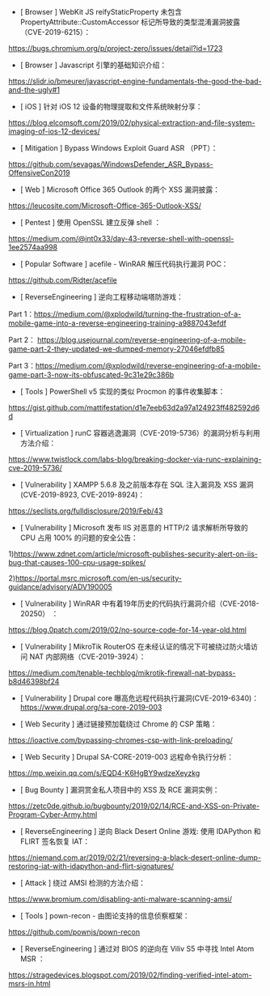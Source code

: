 * [ Browser ]   WebKit JS reifyStaticProperty 未包含 PropertyAttribute::CustomAccessor 标记所导致的类型混淆漏洞披露（CVE-2019-6215）： 

https://bugs.chromium.org/p/project-zero/issues/detail?id=1723



* [ Browser ]   Javascript 引擎的基础知识介绍： 

https://slidr.io/bmeurer/javascript-engine-fundamentals-the-good-the-bad-and-the-ugly#1



* [ iOS ]  针对 iOS 12 设备的物理提取和文件系统映射分享：

https://blog.elcomsoft.com/2019/02/physical-extraction-and-file-system-imaging-of-ios-12-devices/



* [ Mitigation ]  Bypass Windows Exploit Guard ASR （PPT）：

https://github.com/sevagas/WindowsDefender_ASR_Bypass-OffensiveCon2019



* [ Web ]  Microsoft Office 365 Outlook 的两个 XSS 漏洞披露：

https://leucosite.com/Microsoft-Office-365-Outlook-XSS/



* [ Pentest ]  使用 OpenSSL 建立反弹 shell ： 

https://medium.com/@int0x33/day-43-reverse-shell-with-openssl-1ee2574aa998



* [ Popular Software ]  acefile - WinRAR 解压代码执行漏洞 POC：

https://github.com/Ridter/acefile



* [ ReverseEngineering ]  逆向工程移动端塔防游戏：

Part 1：https://medium.com/@xplodwild/turning-the-frustration-of-a-mobile-game-into-a-reverse-engineering-training-a9887043efdf  

Part 2： https://blog.usejournal.com/reverse-engineering-of-a-mobile-game-part-2-they-updated-we-dumped-memory-27046efdfb85  

Part 3：https://medium.com/@xplodwild/reverse-engineering-of-a-mobile-game-part-3-now-its-obfuscated-9c31e29c386b



* [ Tools ]   PowerShell v5 实现的类似 Procmon 的事件收集脚本：

https://gist.github.com/mattifestation/d1e7eeb63d2a97a124923ff482592d6d



* [ Virtualization ]  runC 容器逃逸漏洞（CVE-2019-5736）的漏洞分析与利用方法介绍：

https://www.twistlock.com/labs-blog/breaking-docker-via-runc-explaining-cve-2019-5736/



* [ Vulnerability ]  XAMPP 5.6.8 及之前版本存在 SQL 注入漏洞及 XSS 漏洞(CVE-2019-8923, CVE-2019-8924)：

 https://seclists.org/fulldisclosure/2019/Feb/43



* [ Vulnerability ]  Microsoft 发布 IIS 对恶意的 HTTP/2 请求解析所导致的 CPU 占用 100% 的问题的安全公告：

1)https://www.zdnet.com/article/microsoft-publishes-security-alert-on-iis-bug-that-causes-100-cpu-usage-spikes/   

2)https://portal.msrc.microsoft.com/en-us/security-guidance/advisory/ADV190005



* [ Vulnerability ]   WinRAR 中有着19年历史的代码执行漏洞介绍（CVE-2018-20250） ：

https://blog.0patch.com/2019/02/no-source-code-for-14-year-old.html





* [ Vulnerability ]  MikroTik RouterOS 在未经认证的情况下可被绕过防火墙访问 NAT 内部网络（CVE-2019-3924）： 

https://medium.com/tenable-techblog/mikrotik-firewall-nat-bypass-b8d46398bf24



* [ Vulnerability ]  Drupal core 曝高危远程代码执行漏洞(CVE-2019-6340)：https://www.drupal.org/sa-core-2019-003



* [ Web Security ]  通过链接预加载绕过 Chrome 的 CSP 策略： 

https://ioactive.com/bypassing-chromes-csp-with-link-preloading/



* [ Web Security ]  Drupal SA-CORE-2019-003 远程命令执行分析：

 https://mp.weixin.qq.com/s/EQD4-K6HgBY9wdzeXeyzkg



* [ Bug Bounty ]  漏洞赏金私人项目中的 XSS 及 RCE 漏洞实例： 

https://zetc0de.github.io/bugbounty/2019/02/14/RCE-and-XSS-on-Private-Program-Cyber-Army.html



* [ ReverseEngineering ]  逆向 Black Desert Online 游戏: 使用 IDAPython 和 FLIRT 签名恢复 IAT：

https://niemand.com.ar/2019/02/21/reversing-a-black-desert-online-dump-restoring-iat-with-idapython-and-flirt-signatures/



* [ Attack ]  绕过 AMSI 检测的方法介绍：

https://www.bromium.com/disabling-anti-malware-scanning-amsi/



* [ Tools ]  pown-recon - 由图论支持的信息侦察框架： 

https://github.com/pownjs/pown-recon



* [ ReverseEngineering ]  通过对 BIOS 的逆向在 Viliv S5 中寻找 Intel Atom MSR ： 

https://stragedevices.blogspot.com/2019/02/finding-verified-intel-atom-msrs-in.html
